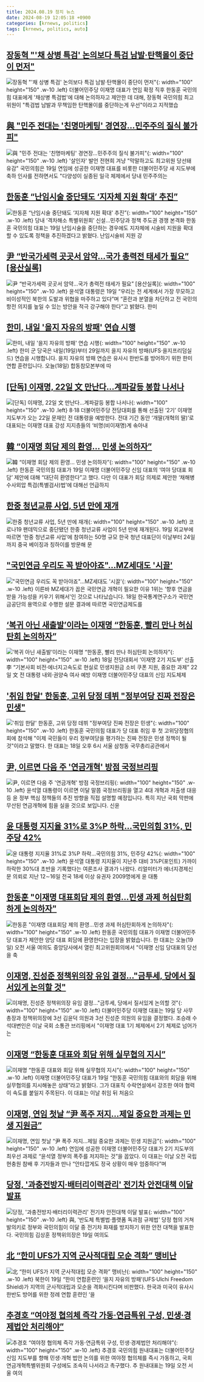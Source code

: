 ```yaml
---
title: 2024.08.19 정치 뉴스
date: 2024-08-19 12:05:18 +0900
categories: [krnews, politics]
tags: [krnews, politics, auto]
---
```

## [장동혁 "'채 상병 특검' 논의보다 특검 남발·탄핵몰이 중단이 먼저"](https://n.news.naver.com/mnews/article/214/0001368684)

![장동혁 "'채 상병 특검' 논의보다 특검 남발·탄핵몰이 중단이 먼저"](https://mimgnews.pstatic.net/image/origin/214/2024/08/19/1368684.jpg?type=nf220_150){: width="100" height="150" .w-10 .left}
더불어민주당 이재명 대표가 연임 확정 직후 한동훈 국민의힘 대표에게 '채상병 특검법'에 대해 논의하자고 제안한 데 대해, 장동혁 국민의힘 최고위원이 "특검법 남발과 무책임한 탄핵몰이를 중단하는게 우선"이라고 지적했습

## [與 "민주 전대는 '친명마케팅' 경연장…민주주의 질식 불가피"](https://n.news.naver.com/mnews/article/001/0014881118)

![與 "민주 전대는 '친명마케팅' 경연장…민주주의 질식 불가피"](https://mimgnews.pstatic.net/image/origin/001/2024/08/19/14881118.jpg?type=nf220_150){: width="100" height="150" .w-10 .left}
'살인자' 발언 전현희 겨냥 "막말하고도 최고위원 당선돼 유감" 국민의힘은 19일 연임에 성공한 이재명 대표를 비롯한 더불어민주당 새 지도부에 축하 인사를 전하면서도 "다양성이 실종된 일극 체제에서 당내 민주주의는

## [한동훈 “난임시술 중단돼도 ‘지자체 지원 확대’ 추진”](https://n.news.naver.com/mnews/article/366/0001012430)

![한동훈 “난임시술 중단돼도 ‘지자체 지원 확대’ 추진”](https://mimgnews.pstatic.net/image/origin/366/2024/08/19/1012430.jpg?type=nf220_150){: width="100" height="150" .w-10 .left}
당내 ‘격차해소 특별위원회’ 신설…민주당과 정책 주도권 경쟁 본격화 한동훈 국민의힘 대표는 19일 난임시술을 중단하는 경우에도 지자체에 시술비 지원을 확대할 수 있도록 정책을 추진하겠다고 밝혔다. 난임시술비 지원 강

## [尹 “반국가세력 곳곳서 암약…국가 총력전 태세가 필요” [용산실록]](https://n.news.naver.com/mnews/article/016/0002351177)

![尹 “반국가세력 곳곳서 암약…국가 총력전 태세가 필요” [용산실록]](https://mimgnews.pstatic.net/image/origin/016/2024/08/19/2351177.jpg?type=nf220_150){: width="100" height="150" .w-10 .left}
윤석열 대통령은 19일 “우리는 전 세계에서 가장 무모하고 비이성적인 북한의 도발과 위협을 마주하고 있다”며 “혼란과 분열을 차단하고 전 국민의 항전 의지를 높일 수 있는 방안을 적극 강구해야 한다”고 밝혔다. 한미

## [한미, 내일 '을지 자유의 방패' 연습 시행](https://n.news.naver.com/mnews/article/057/0001836267)

![한미, 내일 '을지 자유의 방패' 연습 시행](https://mimgnews.pstatic.net/image/origin/057/2024/08/18/1836267.jpg?type=nf220_150){: width="100" height="150" .w-10 .left}
한미 군 당국은 내일(19일)부터 29일까지 을지 자유의 방패(UFS·을지프리덤실드) 연습을 시행합니다. 을지 자유의 방패 연습은 유사시 한반도를 방어하기 위한 한미 연합 훈련입니다. 오늘(18일) 합동참모본부에 따

## [[단독] 이재명, 22일 文 만난다…계파갈등 봉합 나서나](https://n.news.naver.com/mnews/article/011/0004381362)

![[단독] 이재명, 22일 文 만난다…계파갈등 봉합 나서나](https://mimgnews.pstatic.net/image/origin/011/2024/08/19/4381362.jpg?type=nf220_150){: width="100" height="150" .w-10 .left}
8·18 더불어민주당 전당대회를 통해 선출된 ‘2기’ 이재명 지도부가 오는 22일 문재인 전 대통령을 예방한다. 전대 기간 동안 ‘개딸(개혁의 딸)’로 대표되는 이재명 대표 강성 지지층들의 ‘비명(비이재명)계 솎아내

## [韓 “이재명 회담 제의 환영… 민생 논의하자”](https://n.news.naver.com/mnews/article/366/0001012426)

![韓 “이재명 회담 제의 환영… 민생 논의하자”](https://mimgnews.pstatic.net/image/origin/366/2024/08/19/1012426.jpg?type=nf220_150){: width="100" height="150" .w-10 .left}
한동훈 국민의힘 대표가 19일 이재명 더불어민주당 신임 대표의 ‘여야 당대표 회담’ 제안에 대해 “대단히 환영한다”고 했다. 다만 이 대표가 회담 의제로 제안한 ‘채해병 수사외압 특검(특별검사)법’에 대해선 언급하지

## [한중 청년교류 사업, 5년 만에 재개](https://n.news.naver.com/mnews/article/011/0004381504)

![한중 청년교류 사업, 5년 만에 재개](https://mimgnews.pstatic.net/image/origin/011/2024/08/19/4381504.jpg?type=nf220_150){: width="100" height="150" .w-10 .left}
코로나19 팬데믹으로 중단됐던 한중 청년교류 사업이 5년 만에 재개된다. 19일 외교부에 따르면 ‘한중 청년교류 사업’에 참여하는 50명 규모 한국 청년 대표단이 이날부터 24일까지 중국 베이징과 칭하이를 방문해 문

## ["국민연금 우리도 꼭 받아야죠"...MZ세대도 '시끌'](https://n.news.naver.com/mnews/article/374/0000397879)

!["국민연금 우리도 꼭 받아야죠"...MZ세대도 '시끌'](https://mimgnews.pstatic.net/image/origin/374/2024/08/18/397879.jpg?type=nf220_150){: width="100" height="150" .w-10 .left}
이른바 MZ세대가 꼽은 국민연금 개혁이 필요한 이유 1위는 '향후 연금을 받을 가능성을 키우기 위해서'인 것으로 나타났습니다. 18일 한국통계연구소가 국민연금공단의 용역으로 수행한 설문 결과에 따르면 국민연금제도를

## [‘복귀 아닌 새출발’이라는 이재명 “한동훈, 빨리 만나 허심탄회 논의하자”](https://n.news.naver.com/mnews/article/009/0005351931)

![‘복귀 아닌 새출발’이라는 이재명 “한동훈, 빨리 만나 허심탄회 논의하자”](https://mimgnews.pstatic.net/image/origin/009/2024/08/19/5351931.jpg?type=nf220_150){: width="100" height="150" .w-10 .left}
18일 전당대회서 ‘이재명 2기 지도부’ 선출 李 “기본사회 비전·에너지고속도로 현실로 민생지원금 소비 쿠폰 지원, 중요한 과제” 22일 文 전 대통령 내외·권양숙 여사 예방 이재명 더불어민주당 대표의 신임 지도체제

## ['취임 한달' 한동훈, 고위 당정 데뷔 "정부여당 진짜 전장은 민생"](https://n.news.naver.com/mnews/article/008/0005078204)

!['취임 한달' 한동훈, 고위 당정 데뷔 "정부여당 진짜 전장은 민생"](https://mimgnews.pstatic.net/image/origin/008/2024/08/18/5078204.jpg?type=nf220_150){: width="100" height="150" .w-10 .left}
한동훈 국민의힘 대표가 당 대표 취임 후 첫 고위당정협의회에 참석해 "이제 국민들이 우리 정부여당을 평가하는 진짜 전장은 민생 정책이 될 것"이라고 말했다. 한 대표는 18일 오후 6시 서울 삼청동 국무총리공관에서

## [尹, 이르면 다음 주 '연금개혁' 방점 국정브리핑](https://n.news.naver.com/mnews/article/052/0002075285)

![尹, 이르면 다음 주 '연금개혁' 방점 국정브리핑](https://mimgnews.pstatic.net/image/origin/052/2024/08/18/2075285.jpg?type=nf220_150){: width="100" height="150" .w-10 .left}
윤석열 대통령이 이르면 이달 말쯤 국정브리핑을 열고 4대 개혁과 저출생 대응 등 윤 정부 핵심 정책들의 추진 방향을 직접 설명할 예정입니다. 특히 지난 국회 막판에 무산된 연금개혁에 힘을 실을 것으로 보입니다. 신윤

## [윤 대통령 지지율 31%로 3%P 하락…국민의힘 31%, 민주당 42%](https://n.news.naver.com/mnews/article/008/0005078310)

![윤 대통령 지지율 31%로 3%P 하락…국민의힘 31%, 민주당 42%](https://mimgnews.pstatic.net/image/origin/008/2024/08/19/5078310.jpg?type=nf220_150){: width="100" height="150" .w-10 .left}
윤석열 대통령 지지율이 지난주 대비 3%P(포인트) 가까이 하락한 30%대 초반을 기록했다는 여론조사 결과가 나왔다. 리얼미터가 에너지경제신문 의뢰로 지난 12∼16일 전국 18세 이상 유권자 2009명에게 윤 대통

## [한동훈 "이재명 대표회담 제의 환영…민생 과제 허심탄회하게 논의하자"](https://n.news.naver.com/mnews/article/057/0001836410)

![한동훈 "이재명 대표회담 제의 환영…민생 과제 허심탄회하게 논의하자"](https://mimgnews.pstatic.net/image/origin/057/2024/08/19/1836410.jpg?type=nf220_150){: width="100" height="150" .w-10 .left}
한동훈 국민의힘 대표가 이재명 더불어민주당 대표가 제안한 양당 대표 회담에 환영한다는 입장을 밝혔습니다. 한 대표는 오늘(19일) 오전 서울 여의도 중앙당사에서 열린 최고위원회의에서 "이재명 신임 당대표의 당선을 축

## [이재명, 진성준 정책위의장 유임 결정…"금투세, 당에서 질서있게 논의할 것"](https://n.news.naver.com/mnews/article/448/0000472534)

![이재명, 진성준 정책위의장 유임 결정…"금투세, 당에서 질서있게 논의할 것"](https://mimgnews.pstatic.net/image/origin/448/2024/08/19/472534.jpg?type=nf220_150){: width="100" height="150" .w-10 .left}
더불어민주당 이재명 대표는 19일 당 사무총장과 정책위의장에 3선 김윤덕 의원과 3선 진성준 의원의 유임을 결정했다. 조승래 수석대변인은 이날 국회 소통관 브리핑에서 "이재명 대표 1기 체제에서 2기 체제로 넘어가는

## [이재명 “한동훈 대표와 회담 위해 실무협의 지시”](https://n.news.naver.com/mnews/article/032/0003315633)

![이재명 “한동훈 대표와 회담 위해 실무협의 지시”](https://mimgnews.pstatic.net/image/origin/032/2024/08/19/3315633.jpg?type=nf220_150){: width="100" height="150" .w-10 .left}
이재명 더불어민주당 대표가 19일 “한동훈 국민의힘 대표와의 회담을 위해 실무협의를 지시해놓은 상태”라고 밝혔다. 그가 대표직 수락연설에서 강조한 여야 협력이 속도를 붙일지 주목된다. 이 대표는 이날 취임 뒤 처음으

## [이재명, 연임 첫날 “尹 폭주 저지…제일 중요한 과제는 민생 지원금”](https://n.news.naver.com/mnews/article/025/0003380568)

![이재명, 연임 첫날 “尹 폭주 저지…제일 중요한 과제는 민생 지원금”](https://mimgnews.pstatic.net/image/origin/025/2024/08/19/3380568.jpg?type=nf220_150){: width="100" height="150" .w-10 .left}
연임에 성공한 이재명 더불어민주당 대표가 2기 지도부의 최우선 과제로 “윤석열 정부의 폭주를 저지하는 것”을 꼽았다. 이 대표는 이날 오전 국립현충원 참배 후 기자들과 만나 “안타깝게도 정국 상황이 매우 엄중하다”며

## [당정, '과충전방지·배터리이력관리' 전기차 안전대책 이달 발표](https://n.news.naver.com/mnews/article/001/0014881086)

![당정, '과충전방지·배터리이력관리' 전기차 안전대책 이달 발표](https://mimgnews.pstatic.net/image/origin/001/2024/08/19/14881086.jpg?type=nf220_150){: width="100" height="150" .w-10 .left}
與, '반도체 특별법·플랫폼 독과점 규제법' 당정 협의 거쳐 발의키로 정부와 국민의힘이 이달 중 전기차 화재를 방지하기 위한 안전 대책을 발표한다. 국민의힘 김상훈 정책위의장은 19일 여의도

## [北 “한미 UFS가 지역 군사적대립 모순 격화” 맹비난](https://n.news.naver.com/mnews/article/018/0005814559)

![北 “한미 UFS가 지역 군사적대립 모순 격화” 맹비난](https://mimgnews.pstatic.net/image/origin/018/2024/08/19/5814559.jpg?type=nf220_150){: width="100" height="150" .w-10 .left}
북한이 19일 “한미 연합훈련인 ‘을지 자유의 방패’(UFS·Ulchi Freedom Shield)가 지역의 군사적대립과 모순을 격화시킨다며 비판했다. 한국과 미국이 유사시 한반도 방어를 위한 정례 연합 훈련인 ‘을

## [추경호 “여야정 협의체 즉각 가동·연금특위 구성, 민생·경제법안 처리해야”](https://n.news.naver.com/mnews/article/009/0005351891)

![추경호 “여야정 협의체 즉각 가동·연금특위 구성, 민생·경제법안 처리해야”](https://mimgnews.pstatic.net/image/origin/009/2024/08/19/5351891.jpg?type=nf220_150){: width="100" height="150" .w-10 .left}
추경호 국민의힘 원내대표는 더불어민주당 신임 지도부를 향해 민생·개혁 법안 논의를 위한 여야정 협의체를 즉시 가동하고, 국회 연금개혁특별위원회 구성에도 조속히 나서라고 촉구했다. 추 원내대표는 19일 오전 서울 여의

